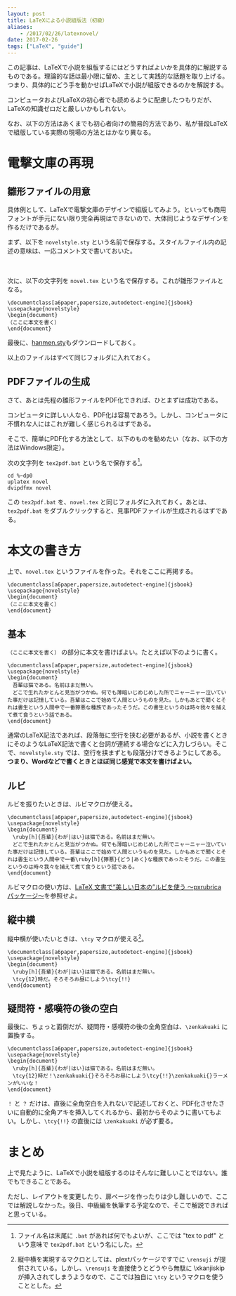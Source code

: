 ```yaml
---
layout: post
title: LaTeXによる小説組版法（初級）
aliases:
    - /2017/02/26/latexnovel/
date: 2017-02-26
tags: ["LaTeX", "guide"]
---
```



この記事は、LaTeXで小説を組版するにはどうすればよいかを具体的に解説するものである。理論的な話は最小限に留め、主として実践的な話題を取り上げる。つまり、具体的にどう手を動かせばLaTeXで小説が組版できるのかを解説する。

コンピュータおよびLaTeXの初心者でも読めるように配慮したつもりだが、LaTeXの知識ゼロだと厳しいかもしれない。

なお、以下の方法はあくまでも初心者向けの簡易的方法であり、私が普段LaTeXで組版している実際の現場の方法とはかなり異なる。


# 電撃文庫の再現
## 雛形ファイルの用意
具体例として、LaTeXで電撃文庫のデザインで組版してみよう。といっても商用フォントが手元にない限り完全再現はできないので、大体同じようなデザインを作るだけであるが。

まず、以下を `novelstyle.sty` という名前で保存する。スタイルファイル内の記述の意味は、一応コメント文で書いておいた。

<script src="https://gist.github.com/qdaibungei/2bebd353eaeefa5db076402c75e095cd.js"></script>

　

次に、以下の文字列を `novel.tex` という名で保存する。これが雛形ファイルとなる。

```TeX
\documentclass[a6paper,papersize,autodetect-engine]{jsbook}
\usepackage{novelstyle}
\begin{document}
（ここに本文を書く）
\end{document}
```

最後に、[hanmen.sty](https://gist.github.com/qdaibungei/5f6986fa99fc9a7d86122a7a9417d64e)もダウンロードしておく。

以上のファイルはすべて同じフォルダに入れておく。

## PDFファイルの生成
さて、あとは先程の雛形ファイルをPDF化できれば、ひとまずは成功である。

コンピュータに詳しい人なら、PDF化は容易であろう。しかし、コンピュータに不慣れな人にはこれが難しく感じられるはずである。

そこで、簡単にPDF化する方法として、以下のものを勧めたい（なお、以下の方法はWindows限定）。

次の文字列を `tex2pdf.bat` という名で保存する[^1]。

[^1]: ファイル名は末尾に `.bat` があれば何でもよいが、ここでは "tex to pdf" という意味で `tex2pdf.bat` という名にした。

```shell
cd %~dp0
uplatex novel
dvipdfmx novel
```

この `tex2pdf.bat` を、`novel.tex` と同じフォルダに入れておく。あとは、`tex2pdf.bat` をダブルクリックすると、見事PDFファイルが生成されるはずである。


# 本文の書き方
上で、`novel.tex` というファイルを作った。それをここに再掲する。

```TeX
\documentclass[a6paper,papersize,autodetect-engine]{jsbook}
\usepackage{novelstyle}
\begin{document}
（ここに本文を書く）
\end{document}
```

## 基本
`（ここに本文を書く）` の部分に本文を書けばよい。たとえば以下のように書く。

```TeX
\documentclass[a6paper,papersize,autodetect-engine]{jsbook}
\usepackage{novelstyle}
\begin{document}
　吾輩は猫である。名前はまだ無い。
　どこで生れたかとんと見当がつかぬ。何でも薄暗いじめじめした所でニャーニャー泣いていた事だけは記憶している。吾輩はここで始めて人間というものを見た。しかもあとで聞くとそれは書生という人間中で一番獰悪な種族であったそうだ。この書生というのは時々我々を捕えて煮て食うという話である。
\end{document}
```

通常のLaTeX記法であれば、段落毎に空行を挟む必要があるが、小説を書くときにそのようなLaTeX記法で書くと台詞が連続する場合などに入力しづらい。そこで、`novelstyle.sty` では、空行を挟まずとも段落分けできるようにしてある。**つまり、Wordなどで書くときとほぼ同じ感覚で本文を書けばよい。**

## ルビ
ルビを振りたいときは、ルビマクロが使える。

```TeX
\documentclass[a6paper,papersize,autodetect-engine]{jsbook}
\usepackage{novelstyle}
\begin{document}
　\ruby[h]{吾輩}{わが|はい}は猫である。名前はまだ無い。
　どこで生れたかとんと見当がつかぬ。何でも薄暗いじめじめした所でニャーニャー泣いていた事だけは記憶している。吾輩はここで始めて人間というものを見た。しかもあとで聞くとそれは書生という人間中で一番\ruby[h]{獰悪}{どう|あく}な種族であったそうだ。この書生というのは時々我々を捕えて煮て食うという話である。
\end{document}
```

ルビマクロの使い方は、[LaTeX 文書で“美しい日本の”ルビを使う ～pxrubrica パッケージ～](http://qiita.com/zr_tex8r/items/42466cbcbeb670a3a2dc)を参照せよ。


## 縦中横
縦中横が使いたいときは、`\tcy` マクロが使える[^tcy]。

[^tcy]: 縦中横を実現するマクロとしては、plextパッケージですでに `\rensuji` が提供されている。しかし、`\rensuji` を直接使うとどうやら無駄に \xkanjiskip が挿入されてしまうようなので、ここでは独自に `\tcy` というマクロを使うこととした。

```TeX
\documentclass[a6paper,papersize,autodetect-engine]{jsbook}
\usepackage{novelstyle}
\begin{document}
　\ruby[h]{吾輩}{わが|はい}は猫である。名前はまだ無い。
　\tcy{12}時だ。そろそろお昼にしよう\tcy{!!}
\end{document}
```

## 疑問符・感嘆符の後の空白
最後に、ちょっと面倒だが、疑問符・感嘆符の後の全角空白は、`\zenkakuaki` に置換する。

```TeX
\documentclass[a6paper,papersize,autodetect-engine]{jsbook}
\usepackage{novelstyle}
\begin{document}
　\ruby[h]{吾輩}{わが|はい}は猫である。名前はまだ無い。
　\tcy{12}時だ！\zenkakuaki{}そろそろお昼にしよう\tcy{!!}\zenkakuaki{}ラーメンがいいな！
\end{document}
```

`！` と `？` だけは、直後に全角空白を入れないで記述しておくと、PDF化させたさいに自動的に全角アキを挿入してくれるから、最初からそのように書いてもよい。しかし、`\tcy{!!}` の直後には `\zenkakuaki` が必ず要る。


# まとめ
上で見たように、LaTeXで小説を組版するのはそんなに難しいことではない。誰でもできることである。

ただし、レイアウトを変更したり、扉ページを作ったりは少し難しいので、ここでは解説しなかった。後日、中級編を執筆する予定なので、そこで解説できればと思っている。
